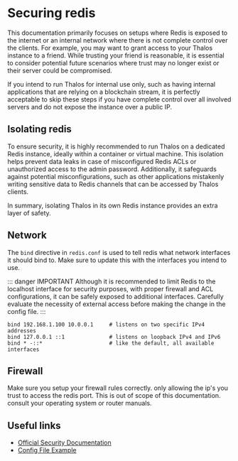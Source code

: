 
# Securing redis

This documentation primarily focuses on setups where Redis is exposed to the internet or an internal network where there is not complete control over the clients. For example, you may want to grant access to your Thalos instance to a friend. While trusting your friend is reasonable, it is essential to consider potential future scenarios where trust may no longer exist or their server could be compromised.

If you intend to run Thalos for internal use only, such as having internal applications that are relying on a blockchain stream, it is perfectly acceptable to skip these steps if you have complete control over all involved servers and do not expose the instance over a public IP.

## Isolating redis

To ensure security, it is highly recommended to run Thalos on a dedicated Redis instance, ideally within a
container or virtual machine.
This isolation helps prevent data leaks in case of misconfigured Redis ACLs or unauthorized access to the
admin password.
Additionally, it safeguards against potential misconfigurations, such as other applications mistakenly
writing sensitive data to Redis channels that can be accessed by Thalos clients.

In summary, isolating Thalos in its own Redis instance provides an extra layer of safety.

## Network

The `bind` directive in `redis.conf` is used to tell redis what network interfaces it should bind to.
Make sure to update this with the interfaces you intend to use.

::: danger IMPORTANT
Although it is recommended to limit Redis to the localhost interface for security purposes, with proper
firewall and ACL configurations, it can be safely exposed to additional interfaces. Carefully evaluate the necessity of
external access before making the change in the config file.
:::

```
bind 192.168.1.100 10.0.0.1     # listens on two specific IPv4 addresses
bind 127.0.0.1 ::1              # listens on loopback IPv4 and IPv6
bind * -::*                     # like the default, all available interfaces
```

## Firewall

Make sure you setup your firewall rules correctly. only allowing the ip's you trust to access the redis port.
This is out of scope of this documentation. consult your operating system or router manuals.

## Useful links

* [Official Security Documentation](https://redis.io/docs/management/security)
* [Config File Example](https://redis.io/docs/management/config-file)
